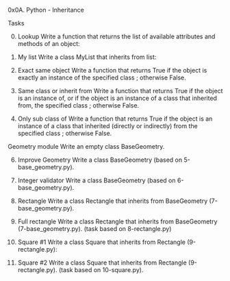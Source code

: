 0x0A. Python - Inheritance

Tasks

0. Lookup
Write a function that returns the list of available attributes and methods of an object:

1. My list
Write a class MyList that inherits from list:

2. Exact same object
Write a function that returns True if the object is exactly an instance of
the specified class ; otherwise False.

3. Same class or inherit from
Write a function that returns True if the object is an instance of, or if the
object is an instance of a class that inherited from, the specified class ; otherwise False.

4. Only sub class of
Write a function that returns True if the object is an instance of a class that
inherited (directly or indirectly) from the specified class ; otherwise False.

Geometry module
Write an empty class BaseGeometry.

6. Improve Geometry
Write a class BaseGeometry (based on 5-base_geometry.py).

7. Integer validator
Write a class BaseGeometry (based on 6-base_geometry.py).

8. Rectangle
Write a class Rectangle that inherits from BaseGeometry (7-base_geometry.py).

9. Full rectangle
Write a class Rectangle that inherits from BaseGeometry (7-base_geometry.py).
(task based on 8-rectangle.py)

10. Square #1
Write a class Square that inherits from Rectangle (9-rectangle.py):

11. Square #2
Write a class Square that inherits from Rectangle (9-rectangle.py). (task based on 10-square.py).
